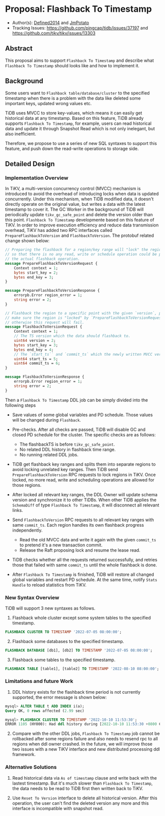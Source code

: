 # Proposal: Flashback To Timestamp
- Author(s):     [Defined2014](https://github.com/Defined2014) and [JmPotato](https://github.com/JmPotato)
- Tracking Issues: https://github.com/pingcap/tidb/issues/37197 and https://github.com/tikv/tikv/issues/13303

## Abstract

This proposal aims to support `Flashback To Timestamp` and describe what `Flashback To Timestamp` should looks like and how to implement it.

## Background

Some users want to `Flashback table/database/cluster` to the specified timestamp when there is a problem with the data like deleted some important keys, updated wrong values etc.

TiDB uses MVCC to store key-values, which means it can easily get historical data at any timestamp. Based on this feature, TiDB already supports `Flashback To Timestamp`, for example, users can read historical data and update it through Snapshot Read which is not only inelegant, but also inefficient.

Therefore, we propose to use a series of new SQL syntaxes to support this feature, and push down the read-write operations to storage side.

## Detailed Design

### Implementation Overview

In TiKV, a multi-version concurrency control (MVCC) mechanism is introduced to avoid the overhead of introducing locks when data is updated concurrently. Under this mechanism, when TiDB modified data, it doesn't directly operate on the original value, but writes a data with the latest timestamp to cover it. The GC Worker in the background of TiDB will periodically update `tikv_gc_safe_point` and delete the version older than this point. `Flashback To Timestamp` developmente based on this feature of TiKV. In order to improve execution efficiency and reduce data transmission overhead, TiKV has added two RPC interfaces called `PrepareFlashbackToVersion` and `FlashbackToVersion`. The protobuf related change shown below:

```protobuf
// Preparing the flashback for a region/key range will "lock" the region
// so that there is no any read, write or schedule operation could be proposed before
// the actual flashback operation.
message PrepareFlashbackToVersionRequest {
    Context context = 1;
    bytes start_key = 2;
    bytes end_key = 3;
}

message PrepareFlashbackToVersionResponse {
    errorpb.Error region_error = 1;
    string error = 2;
}

// Flashback the region to a specific point with the given `version`, please
// make sure the region is "locked" by `PrepareFlashbackToVersionRequest` first,
// otherwise this request will fail.
message FlashbackToVersionRequest {
    Context context = 1;
    // The TS version which the data should flashback to.
    uint64 version = 2;
    bytes start_key = 3;
    bytes end_key = 4;
    // The `start_ts`` and `commit_ts` which the newly written MVCC version will use.
    uint64 start_ts = 5;
    uint64 commit_ts = 6;
}

message FlashbackToVersionResponse {
    errorpb.Error region_error = 1;
    string error = 2;
}
```

Then a `Flashback To Timestamp` DDL job can be simply divided into the following steps

* Save values of some global variables and PD schedule. Those values will be changed during `Flashback`.

* Pre-checks. After all checks are passed, TiDB will disable GC and closed PD schedule for the cluster. The specific checks are as follows:
    * The flashbackTS is before `tikv_gc_safe_point`.
    * No related DDL history in flashback time range.
    * No running related DDL jobs.

* TiDB get flashback key ranges and splits them into separate regions to avoid locking unrelated key ranges. Then TiDB send `PrepareFlashbackToVersion` RPC requests to lock regions in TiKV. Once locked, no more read, write and scheduling operations are allowed for those regions.

* After locked all relevant key ranges, the DDL Owner will update schema version and synchronize it to other TiDBs. When other TiDB applies the `SchemaDiff` of type `Flashback To Timestamp`, it will disconnect all relevant links.

* Send `FlashbackToVersion` RPC requests to all relevant key ranges with same `commit_ts`. Each region handles its own flashback progress independently.
    * Read the old MVCC data and write it again with the given `commit_ts` to pretend it's a new transaction commit.
    * Release the Raft proposing lock and resume the lease read.

* TiDB checks whether all the requests returned successfully, and retries those that failed with same `commit_ts` until the whole flashback is done.

* After `Flashback To Timestamp` is finished, TiDB will restore all changed global variables and restart PD schedule. At the same time, notify `Stats Handle` to reload statistics from TiKV.

### New Syntax Overview

TiDB will support 3 new syntaxes as follows.

1. Flashback whole cluster except some system tables to the specified timestamp.

```sql
FLASHBACK CLUSTER TO TIMESTAMP '2022-07-05 08:00:00';
```

2. Flashback some databases to the specified timestamp.

```sql
FLASHBACK DATABASE [db1], [db2] TO TIMESTAMP '2022-07-05 08:00:00';
```

3. Flashback some tables to the specified timestamp.

```sql
FLASHBACK TABLE [table1], [table2] TO TIMESTAMP '2022-08-10 08:00:00';
```

### Limitations and future Work

1. DDL history exists for the flashback time period is not currently supported, the error message is shown below:

```sql
mysql> ALTER TABLE t ADD INDEX i(a);
Query OK, 0 rows affected (2.99 sec)

mysql> FLASHBACK CLUSTER TO TIMESTAMP '2022-10-10 11:53:30';
ERROR 1105 (HY000): Had ddl history during [2022-10-10 11:53:30 +0800 CST, now), can't do flashback
```

2. Compare with the other DDL jobs, `Flashback To Timestamp` job cannot be rollbacked after some regions failure and also needs to resend rpc to all regions when ddl owner crashed. In the future, we will improve those two issues with a new TiKV interface and new distributed processing ddl framework.

### Alternative Solutions

1. Read historical data via `As of timestamp` clause and write back with the lastest timestamp. But it's much slower than `Flashback To Timestamp`, the data needs to be read to TiDB first then written back to TiKV.

2. Use `Reset To Version` interface to delete all historical version. After this operation, the user can't find the deleted version any more and this interface is incompatible with snapshot read.
